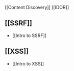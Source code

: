 [[Content Discovery]]
[[IDOR]]


## [[SSRF]]
 - [[Intro to SSRF]]


## [[XSS]]

- [[Intro to XSS]]































